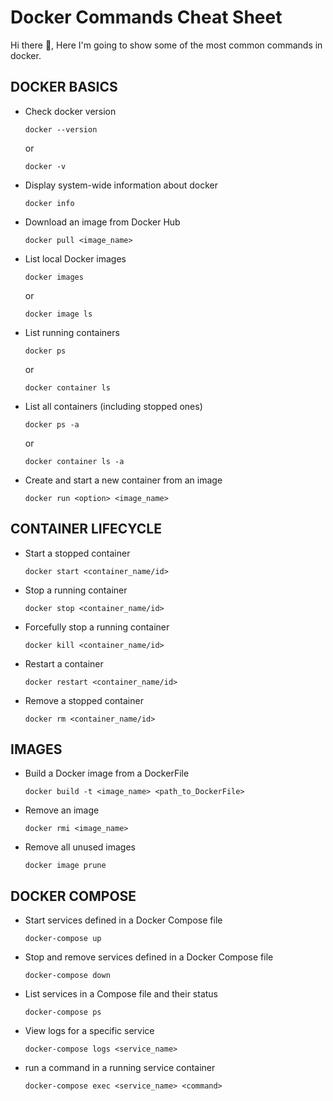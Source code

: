 # Docker Commands Cheat Sheet
Hi there 👋,
Here I'm going to show some of the most common commands in docker.

## DOCKER BASICS


* Check docker version
  ```
  docker --version
  ```
  or 
  ```
  docker -v
  ```

* Display system-wide information about docker
  ```
  docker info
  ```

* Download an image from Docker Hub
  ```
  docker pull <image_name>
  ```
  
* List local Docker images
  ```
  docker images 
  ```
  or
  ```
  docker image ls
  ```
  
* List running containers
  ```
  docker ps
  ```
  or
  ```
  docker container ls
  ```
  
* List all containers (including stopped ones)
  ```
  docker ps -a
  ```
  or
  ```
  docker container ls -a
  ```
  
* Create and start a new container from an image
  ```
  docker run <option> <image_name>
  ```

## CONTAINER LIFECYCLE

* Start a stopped container
  ```
  docker start <container_name/id>
  ```
  
* Stop a running container
  ```
  docker stop <container_name/id>
  ```
  
* Forcefully stop a running container
  ```
  docker kill <container_name/id>
  ```
  
* Restart a container
  ```
  docker restart <container_name/id>
  ```
  
* Remove a stopped container
  ```
  docker rm <container_name/id>
  ```

## IMAGES

* Build a Docker image from a DockerFile
  ```
  docker build -t <image_name> <path_to_DockerFile>
  ```
* Remove an image
  ```
  docker rmi <image_name>
  ```
* Remove all unused images
  ```
  docker image prune
  ```

## DOCKER COMPOSE

* Start services defined in a Docker Compose file
  ```
  docker-compose up
  ```
* Stop and remove services defined in a Docker Compose file
  ```
  docker-compose down
  ```
* List services in a Compose file and their status
  ```
  docker-compose ps
  ```
* View logs for a specific service
  ```
  docker-compose logs <service_name>
  ```
* run a command in a running service container
  ```
  docker-compose exec <service_name> <command>
  ```
